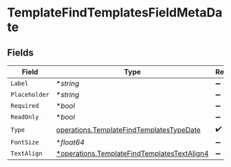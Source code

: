 # TemplateFindTemplatesFieldMetaDate


## Fields

| Field                                                                                                     | Type                                                                                                      | Required                                                                                                  | Description                                                                                               |
| --------------------------------------------------------------------------------------------------------- | --------------------------------------------------------------------------------------------------------- | --------------------------------------------------------------------------------------------------------- | --------------------------------------------------------------------------------------------------------- |
| `Label`                                                                                                   | **string*                                                                                                 | :heavy_minus_sign:                                                                                        | N/A                                                                                                       |
| `Placeholder`                                                                                             | **string*                                                                                                 | :heavy_minus_sign:                                                                                        | N/A                                                                                                       |
| `Required`                                                                                                | **bool*                                                                                                   | :heavy_minus_sign:                                                                                        | N/A                                                                                                       |
| `ReadOnly`                                                                                                | **bool*                                                                                                   | :heavy_minus_sign:                                                                                        | N/A                                                                                                       |
| `Type`                                                                                                    | [operations.TemplateFindTemplatesTypeDate](../../models/operations/templatefindtemplatestypedate.md)      | :heavy_check_mark:                                                                                        | N/A                                                                                                       |
| `FontSize`                                                                                                | **float64*                                                                                                | :heavy_minus_sign:                                                                                        | N/A                                                                                                       |
| `TextAlign`                                                                                               | [*operations.TemplateFindTemplatesTextAlign4](../../models/operations/templatefindtemplatestextalign4.md) | :heavy_minus_sign:                                                                                        | N/A                                                                                                       |